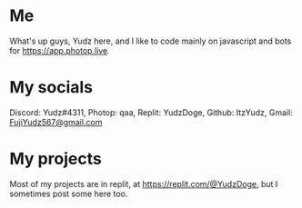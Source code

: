 # Me
What's up guys, Yudz here, and I like to code mainly on javascript and bots for https://app.photop.live.
# My socials
Discord: Yudz#4311, Photop: qaa, Replit: YudzDoge, Github: ItzYudz, Gmail: FujiYudz567@gmail.com
# My projects
Most of my projects are in replit, at https://replit.com/@YudzDoge, but I sometimes post some here too.
